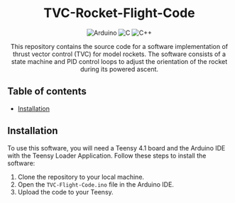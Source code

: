 <div align="center">

# TVC-Rocket-Flight-Code

![Arduino](https://img.shields.io/badge/-Arduino-00979D?style=for-the-badge&logo=Arduino&logoColor=white)
![C](https://img.shields.io/badge/c-%2300599C.svg?style=for-the-badge&logo=c&logoColor=white)
![C++](https://img.shields.io/badge/c++-%2300599C.svg?style=for-the-badge&logo=c%2B%2B&logoColor=white)

This repository contains the source code for a software implementation of thrust vector control (TVC) for model rockets. The software consists of a state machine and PID control loops to adjust the orientation of the rocket during its powered ascent.

</div>

## Table of contents

- [Installation](#installation)

## Installation

To use this software, you will need a Teensy 4.1 board and the Arduino IDE with the Teensy Loader Application. Follow these steps to install the software:

1. Clone the repository to your local machine.
2. Open the `TVC-Flight-Code.ino` file in the Arduino IDE.
3. Upload the code to your Teensy.
